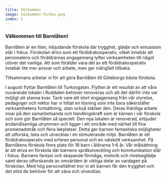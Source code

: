 ```yaml
---
title: Välkommen
image: Valkommen-Turkos.png
index: 1
---
```

### Välkommen till Barnlåten!
Barnlåten är en liten, inbjudande förskola där trygghet, glädje och entusiasm står i fokus. Förskolan drivs som ett föräldrakooperativ, vilket innebär att personalens och föräldrarnas engagemang lyfter verksamheten till något utöver det vanliga. Att som förälder vara del av ett föräldrakooperativ innebär lite mer ansvar och arbete, men ger mångfalt tillbaka.

Tillsammans arbetar vi för att göra Barnlåten till Göteborgs bästa förskola.

I augusti flyttar Barnlåten till Turkosgatan. Flytten är ett resultat av att våra nuvarande lokaler i Ruddalen behöver renoveras och att det därför inte var möjligt att stanna kvar. Tack vare ett stort engagemang från vår styrelse, pedagoger och rektor har vi hittat en lösning som inte bara säkerställer verksamhetens fortsättning, utan också stärker den. Deras ihärdiga arbete visar på den samarbetsanda och handlingskraft som är kärnan i vår förskola och som gör Barnlåten så speciell. Den nya lokalen är renoverad, erbjuder ändamålsenliga utrymmen och ligger i ett område med närhet till fina promenadstråk och flera lekplatser. Detta ger barnen fantastiska möjligheter att utforska, leka och utvecklas i en stimulerande miljö. Barnlåten är ett föräldrakooperativ med erfaren personal och en välskött verksamhet. På Barnlåtens förskola finns plats för 18 barn i åldrarna 1–6 år. Vår målsättning är att driva en förskola där barnens språkutveckling och kommunikation står i fokus. Barnens fantasi och skapande förmåga, motorik och rörelseglädje samt deras utforskande av omvärlden är viktiga delar av vardagen på förskolan. Med hög personaltäthet tror vi att barnen får den trygghet och det stöd de behöver för att växa och utvecklas.
